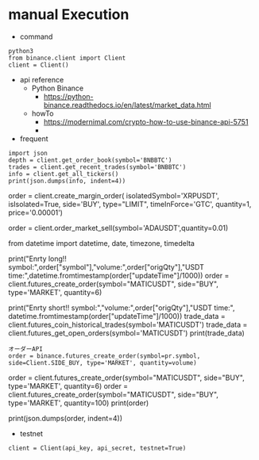 # manual Execution
- command
```
python3
from binance.client import Client
client = Client()
```
- api reference
    - Python Binance 
      - https://python-binance.readthedocs.io/en/latest/market_data.html
    - howTo
      - https://modernimal.com/crypto-how-to-use-binance-api-5751
      - 
- frequent
```
import json
depth = client.get_order_book(symbol='BNBBTC')
trades = client.get_recent_trades(symbol='BNBBTC')
info = client.get_all_tickers()
print(json.dumps(info, indent=4))
```

order = client.create_margin_order(
isolatedSymbol='XRPUSDT',
isIsolated=True,
side='BUY',
type="LIMIT",
timeInForce='GTC',
quantity=1,
price='0.00001')

order = client.order_market_sell(symbol='ADAUSDT',quantity=0.01)


from datetime import datetime, date, timezone, timedelta

print("Enrty long!! symbol:",order["symbol"],"volume:",order["origQty"],"USDT time:",datetime.fromtimestamp(order["updateTime"]/1000))
order = client.futures_create_order(symbol="MATICUSDT", side="BUY", type='MARKET', quantity=6)

print("Enrty short!! symbol:","volume:",order["origQty"],"USDT time:", datetime.fromtimestamp(order["updateTime"]/1000))
trade_data = client.futures_coin_historical_trades(symbol='MATICUSDT')
trade_data = client.futures_get_open_orders(symbol='MATICUSDT')
print(trade_data)





```
オーダーAPI
order = binance.futures_create_order(symbol=pr.symbol, side=Client.SIDE_BUY, type='MARKET', quantity=volume)

```
order = client.futures_create_order(symbol="MATICUSDT", side="BUY", type='MARKET', quantity=6)
order = client.futures_create_order(symbol="MATICUSDT", side="BUY", type='MARKET', quantity=100)
print(order)

print(json.dumps(order, indent=4))


- testnet
```
client = Client(api_key, api_secret, testnet=True)
```




